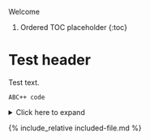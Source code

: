 
Welcome

1. Ordered TOC placeholder
{:toc}

# Test header

Test text.

    ABC++ code

<details markdown="1">
<summary>Click here to expand</summary>

# Details

* This is full of details.
* Lots of them

```
And some code
```

</details>

{% include_relative included-file.md %}

